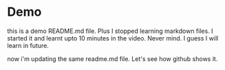 # Demo

this is a demo README.md file. Plus I stopped learning markdown files. I started it and learnt upto 10 minutes in the video. Never mind. I guess I will learn in future.

now i'm updating the same readme.md file. Let's see how github shows it.
